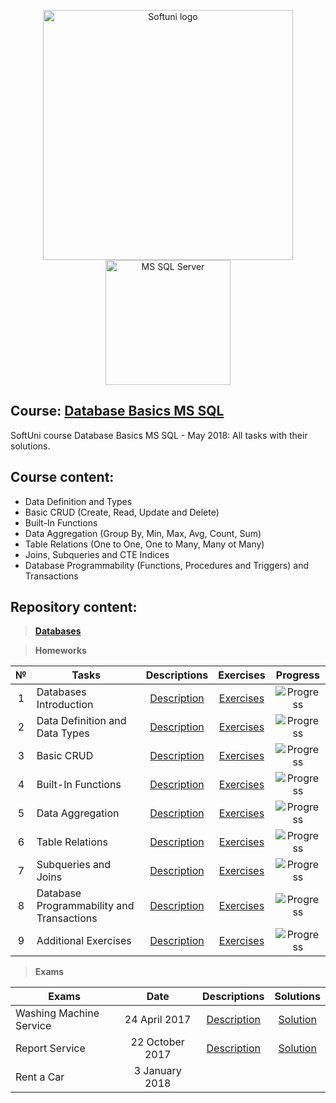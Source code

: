 <p align="center">
	<a href="https://softuni.bg/"><img src="https://www.jobs.bg/assets/logo/2017-09-01/b_6e048c01c340d967f2a6e540e9825d46.png" alt="Softuni logo" width="400" align="center"></a>
	<a href="https://docs.microsoft.com/en-us/sql/sql-server/sql-server-technical-documentation?view=sql-server-2017"><img src="https://greenwireit.com/wp-content/uploads/2013/05/sql-server-express1.png" alt="MS SQL Server" width="200" align="center"></a>
<p>

## Course: [Database Basics MS SQL](https://softuni.bg/trainings/1985/database-basics-mssql-may-2018/internal#lesson-8421)
SoftUni course Database Basics MS SQL - May 2018: All tasks with their solutions.

## Course content:
- Data Definition and Types
- Basic CRUD (Create, Read, Update and Delete)
- Built-In Functions
- Data Aggregation (Group By, Min, Max, Avg, Count, Sum)
- Table Relations (One to One, One to Many, Many ot Many)
- Joins, Subqueries and CTE Indices
- Database Programmability (Functions, Procedures and Triggers) and Transactions 

## Repository content:

> **[Databases](https://github.com/dobroslav-atanasov/Database-Basics-MS-SQL/tree/master/Databases)**

> **Homeworks**

№	|Tasks										|Descriptions																						|Exercises																																									|Progress																														
:--:|-------------------------------------------|:-------------------------------------------------------------------------------------------------:|:-------------------------------------------------------------------------------------------------------------------------------------------------------------------------:|:---------------:
1	|Databases Introduction						|[Description](https://github.com/dobroslav-atanasov/Database-Basics-MS-SQL/tree/master/Resources)	|[Exercises](https://github.com/dobroslav-atanasov/Database-Basics-MS-SQL/tree/master/01.IntroductionToDatabases/01.IntroductionToDatabases)								|![Progress](http://progressed.io/bar/100?title=completed)
2	|Data Definition and Data Types				|[Description](https://github.com/dobroslav-atanasov/Database-Basics-MS-SQL/tree/master/Resources)	|[Exercises](https://github.com/dobroslav-atanasov/Database-Basics-MS-SQL/tree/master/02.DataDefinitionAndDataTypes/02.DataDefinitionAndDataTypes)							|![Progress](http://progressed.io/bar/100?title=completed)
3	|Basic CRUD									|[Description](https://github.com/dobroslav-atanasov/Database-Basics-MS-SQL/tree/master/Resources)	|[Exercises](https://github.com/dobroslav-atanasov/Database-Basics-MS-SQL/tree/master/03.BasicCRUD/03.BasicCRUD)															|![Progress](http://progressed.io/bar/100?title=completed)
4	|Built-In Functions							|[Description](https://github.com/dobroslav-atanasov/Database-Basics-MS-SQL/tree/master/Resources)	|[Exercises](https://github.com/dobroslav-atanasov/Database-Basics-MS-SQL/tree/master/04.BuiltInFunctions/04.BuiltInFunctions)												|![Progress](http://progressed.io/bar/100?title=completed)
5	|Data Aggregation							|[Description](https://github.com/dobroslav-atanasov/Database-Basics-MS-SQL/tree/master/Resources)	|[Exercises](https://github.com/dobroslav-atanasov/Database-Basics-MS-SQL/tree/master/05.DataAggregation/05.DataAggregation)												|![Progress](http://progressed.io/bar/100?title=completed)
6	|Table Relations							|[Description](https://github.com/dobroslav-atanasov/Database-Basics-MS-SQL/tree/master/Resources)	|[Exercises](https://github.com/dobroslav-atanasov/Database-Basics-MS-SQL/tree/master/06.TableRelations/06.TableRelations)													|![Progress](http://progressed.io/bar/100?title=completed)
7	|Subqueries and Joins						|[Description](https://github.com/dobroslav-atanasov/Database-Basics-MS-SQL/tree/master/Resources)	|[Exercises](https://github.com/dobroslav-atanasov/Database-Basics-MS-SQL/tree/master/07.JoinsSubqueriesAndCTEIndices/07.JoinsSubqueriesAndCTEIndices)						|![Progress](http://progressed.io/bar/100?title=completed)
8	|Database Programmability and Transactions 	|[Description](https://github.com/dobroslav-atanasov/Database-Basics-MS-SQL/tree/master/Resources)	|[Exercises](https://github.com/dobroslav-atanasov/Database-Basics-MS-SQL/tree/master/08.DatabaseProgrammabilityAndTransactions/08.DatabaseProgrammabilityAndTransactions)	|![Progress](http://progressed.io/bar/100?title=completed)
9	|Additional Exercises						|[Description](https://github.com/dobroslav-atanasov/Database-Basics-MS-SQL/tree/master/Resources)	|[Exercises](https://github.com/dobroslav-atanasov/Database-Basics-MS-SQL/tree/master/09.AdditionalExercises/09.AdditionalExercises)										|![Progress](http://progressed.io/bar/100?title=completed)

> **Exams**

Exams						|Date				|Descriptions																											|Solutions
----------------------------|:-----------------:|:---------------------------------------------------------------------------------------------------------------------:|:----------:
Washing Machine Service		|24 April 2017		|[Description](https://github.com/dobroslav-atanasov/Database-Basics-MS-SQL/tree/master/Resources/Exam-24.04.2017)		|[Solution](https://github.com/dobroslav-atanasov/Database-Basics-MS-SQL/tree/master/Exam-24.04.2017/Exam-24.04.2017)
Report Service				|22 October 2017	|[Description](https://github.com/dobroslav-atanasov/Database-Basics-MS-SQL/tree/master/Resources/Exam-22.10.2017)		|[Solution](https://github.com/dobroslav-atanasov/Database-Basics-MS-SQL/tree/master/Exam-22.10.2017/Exam-22.10.2017)
Rent a Car					|3 January 2018		|